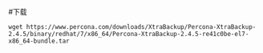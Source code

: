 #下载

`wget https://www.percona.com/downloads/XtraBackup/Percona-XtraBackup-2.4.5/binary/redhat/7/x86_64/Percona-XtraBackup-2.4.5-re41c0be-el7-x86_64-bundle.tar`